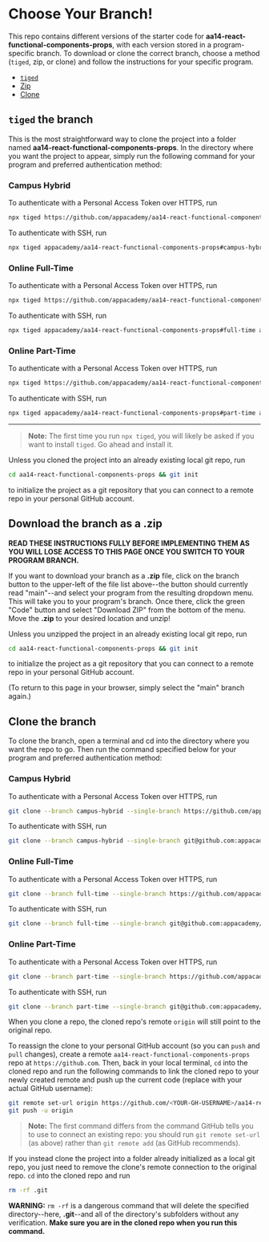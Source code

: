 # Choose Your Branch!

This repo contains different versions of the starter code for **aa14-react-functional-components-props**,
with each version stored in a program-specific branch. To download or clone the
correct branch, choose a method (`tiged`, zip, or clone) and follow the
instructions for your specific program.

* [`tiged`](#tiged-the-branch)
* [Zip](#download-the-branch-as-a-zip)
* [Clone](#clone-the-branch)

## `tiged` the branch

This is the most straightforward way to clone the project into a folder named
**aa14-react-functional-components-props**. In the directory where you want the project to appear, simply
run the following command for your program and preferred authentication method:

### Campus Hybrid

To authenticate with a Personal Access Token over HTTPS, run

```sh
npx tiged https://github.com/appacademy/aa14-react-functional-components-props#campus-hybrid aa14-react-functional-components-props
```

To authenticate with SSH, run

```sh
npx tiged appacademy/aa14-react-functional-components-props#campus-hybrid aa14-react-functional-components-props
```

### Online Full-Time

To authenticate with a Personal Access Token over HTTPS, run

```sh
npx tiged https://github.com/appacademy/aa14-react-functional-components-props#full-time aa14-react-functional-components-props
```

To authenticate with SSH, run

```sh
npx tiged appacademy/aa14-react-functional-components-props#full-time aa14-react-functional-components-props
```

### Online Part-Time

To authenticate with a Personal Access Token over HTTPS, run

```sh
npx tiged https://github.com/appacademy/aa14-react-functional-components-props#part-time aa14-react-functional-components-props
```

To authenticate with SSH, run

```sh
npx tiged appacademy/aa14-react-functional-components-props#part-time aa14-react-functional-components-props
```

-----

> **Note:** The first time you run `npx tiged`, you will likely be asked if you
> want to install `tiged`. Go ahead and install it.

Unless you cloned the project into an already existing local git repo, run

```sh
cd aa14-react-functional-components-props && git init
```

to initialize the project as a git repository that you can connect to a remote
repo in your personal GitHub account.

## Download the branch as a .zip

**READ THESE INSTRUCTIONS FULLY BEFORE IMPLEMENTING THEM AS YOU WILL LOSE ACCESS
TO THIS PAGE ONCE YOU SWITCH TO YOUR PROGRAM BRANCH.**

If you want to download your branch as a __.zip__ file, click on the branch
button to the upper-left of the file list above--the button should currently
read "main"--and select your program from the resulting dropdown menu. This will
take you to your program's branch. Once there, click the green "Code" button and
select "Download ZIP" from the bottom of the menu. Move the __.zip__ to your
desired location and unzip!

Unless you unzipped the project in an already existing local git repo, run

```sh
cd aa14-react-functional-components-props && git init
```

to initialize the project as a git repository that you can connect to a remote
repo in your personal GitHub account.

(To return to this page in your browser, simply select the "main" branch again.)

## Clone the branch

To clone the branch, open a terminal and cd into the directory where you want
the repo to go. Then run the command specified below for your program and
preferred authentication method:

### Campus Hybrid

To authenticate with a Personal Access Token over HTTPS, run

```sh
git clone --branch campus-hybrid --single-branch https://github.com/appacademy/aa14-react-functional-components-props.git
```

To authenticate with SSH, run

```sh
git clone --branch campus-hybrid --single-branch git@github.com:appacademy/aa14-react-functional-components-props.git
```

### Online Full-Time

To authenticate with a Personal Access Token over HTTPS, run

```sh
git clone --branch full-time --single-branch https://github.com/appacademy/aa14-react-functional-components-props.git
```

To authenticate with SSH, run

```sh
git clone --branch full-time --single-branch git@github.com:appacademy/aa14-react-functional-components-props.git
```

### Online Part-Time

To authenticate with a Personal Access Token over HTTPS, run

```sh
git clone --branch part-time --single-branch https://github.com/appacademy/aa14-react-functional-components-props.git
```

To authenticate with SSH, run

```sh
git clone --branch part-time --single-branch git@github.com:appacademy/aa14-react-functional-components-props.git
```

When you clone a repo, the cloned repo's remote `origin` will still point to the
original repo.

To reassign the clone to your personal GitHub account (so you can `push` and
`pull` changes), create a remote `aa14-react-functional-components-props` repo at `https://github.com`.
Then, back in your local terminal, `cd` into the cloned repo and run the
following commands to link the cloned repo to your newly created remote and push
up the current code (replace <YOUR-GH-USERNAME> with your actual GitHub username):

```sh
git remote set-url origin https://github.com/<YOUR-GH-USERNAME>/aa14-react-functional-components-props
git push -u origin
```

 > **Note:** The first command differs from the command GitHub tells you to use
 > to connect an existing repo: you should run `git remote set-url` (as above)
 > rather than `git remote add` (as GitHub recommends).

 If you instead clone the project into a folder already initialized as a local
 git repo, you just need to remove the clone's remote connection to the original
 repo. `cd` into the cloned repo and run

 ```sh
 rm -rf .git
 ```

**WARNING:** `rm -rf` is a dangerous command that will delete the specified
directory--here, __.git__--and all of the directory's subfolders without any
verification. **Make sure you are in the cloned repo when you run this
command.**
